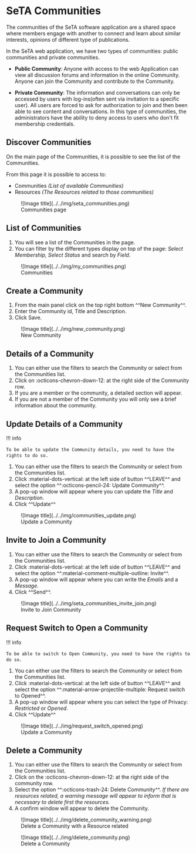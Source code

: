 # SeTA Communities
The communities of the SeTA software application are a shared space where members engage with another to connect and learn about similar interests, opinions of different type of publications. 

In the SeTA web application, we have two types of communities: public communities and private communities.   

* **Public Community**:  Anyone with access to the web Application can view all discussion forums and information in the online Community. Anyone can join the Community and contribute to the Community.   

* **Private Community**:  The information and conversations can only be accessed by users with log-ins(often sent via invitation to a specific user). All users are forced to ask for authorization to join and then been able to see content and conversations. In this type of communities, the administrators have the ability to deny access to users who don't fit membership credentials.

## Discover Communities

On the main page of the Communities, it is possible to see the list of the Communities.

From this page it is possible to access to:

- Communities *(List of available Communities)*        
- Resources *(The Resources related to those communities)*        

<figure markdown>
  ![Image title](../../img/seta_communities.png)
  <figcaption>Communities page</figcaption>
</figure>

## List of Communities

1. You will see a list of the Communities in the page.   
2. You can filter by the different types display on top of the page: *Select Membership, Select Status* and search by *Field*.                  
<figure markdown>
  ![Image title](../../img/my_communities.png)
  <figcaption>Communities</figcaption>
</figure>

   
## Create a Community
                     
1. From the main panel click on the top right bottom ^^New Community^^.  
3. Enter the Community id, Title and Description.  
4. Click Save.         

<figure markdown>
  ![Image title](../../img/new_community.png)
  <figcaption>New Community</figcaption>
</figure>



## Details of a Community                
                        
1. You can either use the filters to search the Community or select from the Communities list.      
2. Click on :octicons-chevron-down-12: at the right side of the Community row.  
3. If you are a member or the community, a detailed section will appear.  
4. If you are not a member of the Community you will only see a brief information about the community.          

## Update Details of a Community                

!!! info 

    To be able to update the Community details, you need to have the rights to do so.

1. You can either use the filters to search the Community or select from the Communities list.      
2. Click  :material-dots-vertical: at the left side of button ^^LEAVE^^ and select the option ^^:octicons-pencil-24: Update Community^^.       
3. A pop-up window will appear where you can update the *Title* and *Description*.      
4. Click ^^Update^^       

<figure markdown>
  ![Image title](../../img/communities_update.png)
  <figcaption>Update a Community</figcaption>
</figure>

## Invite to Join a Community

1. You can either use the filters to search the Community or select from the Communities list.      
2. Click  :material-dots-vertical: at the left side of button ^^LEAVE^^ and select the option ^^:material-comment-multiple-outline: Invite^^.    
3. A pop-up window will appear where you can write the *Emails* and a *Message*.      
4. Click ^^Send^^.       

<figure markdown>
  ![Image title](../../img/seta_communities_invite_join.png)
  <figcaption>Invite to Join Community</figcaption>
</figure>


## Request Switch to Open a Community                

!!! info 

    To be able to switch to Open Community, you need to have the rights to do so.

1. You can either use the filters to search the Community or select from the Communities list.      
2. Click  :material-dots-vertical: at the left side of button ^^LEAVE^^ and select the option ^^:material-arrow-projectile-multiple: Request switch to Opened^^.       
3. A pop-up window will appear where you can select the type of Privacy: *Restricted* or *Opened*.      
4. Click ^^Update^^       

<figure markdown>
  ![Image title](../../img/request_switch_opened.png)
  <figcaption>Update a Community</figcaption>
</figure>

## Delete a Community

1. You can either use the filters to search the Community or select from the Communities list.      
2. Click on the :octicons-chevron-down-12: at the right side of the community row.    
3. Select the option ^^:octicons-trash-24: Delete Community^^.  *If there are resources related, a warning message will appear to inform that is necessary to delete first the resources.*             
5. A confirm window will appear to delete the Community.              

<figure markdown>
  ![Image title](../../img/delete_community_warning.png)
  <figcaption>Delete a Community with a Resource related</figcaption>
</figure>

<figure markdown>
  ![Image title](../../img/delete_community.png)
  <figcaption>Delete a Community</figcaption>
</figure>
      

